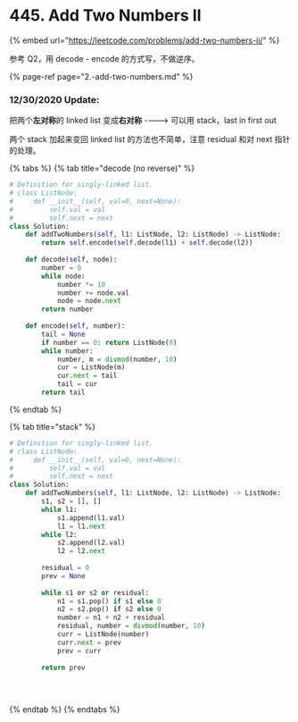 # 445. Add Two Numbers II

{% embed url="https://leetcode.com/problems/add-two-numbers-ii/" %}

参考 Q2，用 decode - encode 的方式写，不做逆序。

{% page-ref page="2.-add-two-numbers.md" %}

### 12/30/2020 Update:

把两个**左对称**的 linked list 变成**右对称** ----&gt; 可以用 stack，last in first out

两个 stack 加起来变回 linked list 的方法也不简单，注意 residual 和对 next 指针的处理。

{% tabs %}
{% tab title="decode \(no reverse\)" %}
```python
# Definition for singly-linked list.
# class ListNode:
#     def __init__(self, val=0, next=None):
#         self.val = val
#         self.next = next
class Solution:
    def addTwoNumbers(self, l1: ListNode, l2: ListNode) -> ListNode:
        return self.encode(self.decode(l1) + self.decode(l2))
    
    def decode(self, node):
        number = 0
        while node:
            number *= 10
            number += node.val
            node = node.next
        return number
            
    def encode(self, number):
        tail = None
        if number == 0: return ListNode(0)
        while number:
            number, m = divmod(number, 10)
            cur = ListNode(m)
            cur.next = tail
            tail = cur
        return tail
```
{% endtab %}

{% tab title="stack" %}
```python
# Definition for singly-linked list.
# class ListNode:
#     def __init__(self, val=0, next=None):
#         self.val = val
#         self.next = next
class Solution:
    def addTwoNumbers(self, l1: ListNode, l2: ListNode) -> ListNode:
        s1, s2 = [], []
        while l1:
            s1.append(l1.val)
            l1 = l1.next
        while l2:
            s2.append(l2.val)
            l2 = l2.next
        
        residual = 0
        prev = None
        
        while s1 or s2 or residual:
            n1 = s1.pop() if s1 else 0
            n2 = s2.pop() if s2 else 0
            number = n1 + n2 + residual
            residual, number = divmod(number, 10)
            curr = ListNode(number)
            curr.next = prev
            prev = curr
            
        return prev
            
            
            
```
{% endtab %}
{% endtabs %}

